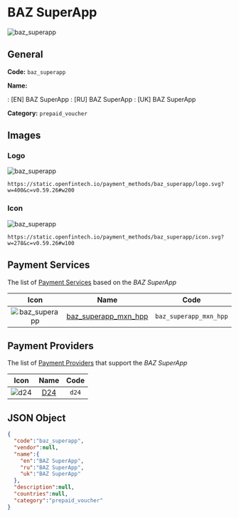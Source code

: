 
# BAZ SuperApp 
![baz_superapp](https://static.openfintech.io/payment_methods/baz_superapp/logo.svg?w=400&c=v0.59.26#w200)  

## General 
**Code:** `baz_superapp` 
 
**Name:** 
 
:	[EN] BAZ SuperApp 
:	[RU] BAZ SuperApp 
:	[UK] BAZ SuperApp 
 
**Category:** `prepaid_voucher` 
 

## Images 

### Logo 
![baz_superapp](https://static.openfintech.io/payment_methods/baz_superapp/logo.svg?w=400&c=v0.59.26#w200)  

```
https://static.openfintech.io/payment_methods/baz_superapp/logo.svg?w=400&c=v0.59.26#w200
```  

### Icon 
![baz_superapp](https://static.openfintech.io/payment_methods/baz_superapp/icon.svg?w=278&c=v0.59.26#w100)  

```
https://static.openfintech.io/payment_methods/baz_superapp/icon.svg?w=278&c=v0.59.26#w100
```  

## Payment Services 
 
The list of [Payment Services](/payment-services/) based on the _BAZ SuperApp_ 

|Icon|Name|Code| 
|:---:|:---:|:---:| 
|![baz_superapp](https://static.openfintech.io/payment_methods/baz_superapp/icon.svg?w=278&c=v0.59.26#w100) |[baz_superapp_mxn_hpp](/payment-services/baz_superapp_mxn_hpp/)|`baz_superapp_mxn_hpp`| 
 

## Payment Providers 
 
The list of [Payment Providers](/payment-providers/) that support the _BAZ SuperApp_ 

|Icon|Name|Code| 
|:---:|:---:|:---:| 
|![d24](https://static.openfintech.io/payment_providers/d24/icon.svg?w=278&c=v0.59.26#w100) |[D24](/payment-providers/d24/)|`d24`| 
 

## JSON Object 

```json
{
  "code":"baz_superapp",
  "vendor":null,
  "name":{
    "en":"BAZ SuperApp",
    "ru":"BAZ SuperApp",
    "uk":"BAZ SuperApp"
  },
  "description":null,
  "countries":null,
  "category":"prepaid_voucher"
}
```  
